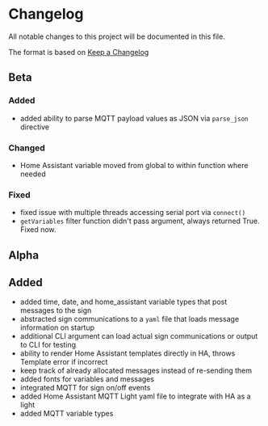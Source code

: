 # Changelog

All notable changes to this project will be documented in this file.

The format is based on [Keep a Changelog](https://keepachangelog.com/en/1.0.0/)

## Beta

### Added

- added ability to parse MQTT payload values as JSON via `parse_json` directive

### Changed

- Home Assistant variable moved from global to within function where needed

### Fixed

- fixed issue with multiple threads accessing serial port via `connect()`
- `getVariables` filter function didn't pass argument, always returned True. Fixed now.

## Alpha

## Added

- added time, date, and home_assistant variable types that post messages to the sign
- abstracted sign communications to a `yaml` file that loads message information on startup
- additional CLI argument can load actual sign communications or output to CLI for testing
- ability to render Home Assistant templates directly in HA, throws Template error if incorrect
- keep track of already allocated messages instead of re-sending them
- added fonts for variables and messages
- integrated MQTT for sign on/off events
- added Home Assistant MQTT Light yaml file to integrate with HA as a light
- added MQTT variable types

